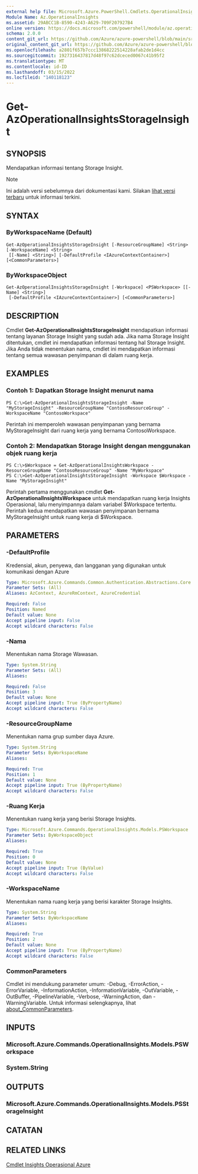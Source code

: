 ```yaml
---
external help file: Microsoft.Azure.PowerShell.Cmdlets.OperationalInsights.dll-Help.xml
Module Name: Az.OperationalInsights
ms.assetid: 29ABCC1B-8590-4243-A629-709F207927B4
online version: https://docs.microsoft.com/powershell/module/az.operationalinsights/get-azoperationalinsightsstorageinsight
schema: 2.0.0
content_git_url: https://github.com/Azure/azure-powershell/blob/main/src/OperationalInsights/OperationalInsights/help/Get-AzOperationalInsightsStorageInsight.md
original_content_git_url: https://github.com/Azure/azure-powershell/blob/main/src/OperationalInsights/OperationalInsights/help/Get-AzOperationalInsightsStorageInsight.md
ms.openlocfilehash: a2801f657b7ccc13868222514228afab2de1d4cc
ms.sourcegitcommit: 1927316437817d48f97c62dceced0067c41b95f2
ms.translationtype: MT
ms.contentlocale: id-ID
ms.lasthandoff: 03/15/2022
ms.locfileid: "140118123"
---
```

# Get-AzOperationalInsightsStorageInsight

## SYNOPSIS
Mendapatkan informasi tentang Storage Insight.

> [!NOTE]
>Ini adalah versi sebelumnya dari dokumentasi kami. Silakan [lihat versi terbaru](/powershell/module/az.operationalinsights/get-azoperationalinsightsstorageinsight) untuk informasi terkini.

## SYNTAX

### ByWorkspaceName (Default)
```
Get-AzOperationalInsightsStorageInsight [-ResourceGroupName] <String> [-WorkspaceName] <String>
 [[-Name] <String>] [-DefaultProfile <IAzureContextContainer>] [<CommonParameters>]
```

### ByWorkspaceObject
```
Get-AzOperationalInsightsStorageInsight [-Workspace] <PSWorkspace> [[-Name] <String>]
 [-DefaultProfile <IAzureContextContainer>] [<CommonParameters>]
```

## DESCRIPTION
Cmdlet **Get-AzOperationalInsightsStorageInsight** mendapatkan informasi tentang layanan Storage Insight yang sudah ada.
Jika nama Storage Insight ditentukan, cmdlet ini mendapatkan informasi tentang hal Storage Insight.
Jika Anda tidak menentukan nama, cmdlet ini mendapatkan informasi tentang semua wawasan penyimpanan di dalam ruang kerja.

## EXAMPLES

### Contoh 1: Dapatkan Storage Insight menurut nama
```
PS C:\>Get-AzOperationalInsightsStorageInsight -Name "MyStorageInsight" -ResourceGroupName "ContosoResourceGroup" -WorkspaceName "ContosoWorkspace"
```

Perintah ini memperoleh wawasan penyimpanan yang bernama MyStorageInsight dari ruang kerja yang bernama ContosoWorkspace.

### Contoh 2: Mendapatkan Storage Insight dengan menggunakan objek ruang kerja
```
PS C:\>$Workspace = Get-AzOperationalInsightsWorkspace -ResourceGroupName "ContosoResourceGroup" -Name "MyWorkspace"
PS C:\>Get-AzOperationalInsightsStorageInsight -Workspace $Workspace -Name "MyStorageInsight"
```

Perintah pertama menggunakan cmdlet **Get-AzOperationalInsightsWorkspace** untuk mendapatkan ruang kerja Insights Operasional, lalu menyimpannya dalam variabel $Workspace tertentu.
Perintah kedua mendapatkan wawasan penyimpanan bernama MyStorageInsight untuk ruang kerja di $Workspace.

## PARAMETERS

### -DefaultProfile
Kredensial, akun, penyewa, dan langganan yang digunakan untuk komunikasi dengan Azure

```yaml
Type: Microsoft.Azure.Commands.Common.Authentication.Abstractions.Core.IAzureContextContainer
Parameter Sets: (All)
Aliases: AzContext, AzureRmContext, AzureCredential

Required: False
Position: Named
Default value: None
Accept pipeline input: False
Accept wildcard characters: False
```

### -Nama
Menentukan nama Storage Wawasan.

```yaml
Type: System.String
Parameter Sets: (All)
Aliases:

Required: False
Position: 3
Default value: None
Accept pipeline input: True (ByPropertyName)
Accept wildcard characters: False
```

### -ResourceGroupName
Menentukan nama grup sumber daya Azure.

```yaml
Type: System.String
Parameter Sets: ByWorkspaceName
Aliases:

Required: True
Position: 1
Default value: None
Accept pipeline input: True (ByPropertyName)
Accept wildcard characters: False
```

### -Ruang Kerja
Menentukan ruang kerja yang berisi Storage Insights.

```yaml
Type: Microsoft.Azure.Commands.OperationalInsights.Models.PSWorkspace
Parameter Sets: ByWorkspaceObject
Aliases:

Required: True
Position: 0
Default value: None
Accept pipeline input: True (ByValue)
Accept wildcard characters: False
```

### -WorkspaceName
Menentukan nama ruang kerja yang berisi karakter Storage Insights.

```yaml
Type: System.String
Parameter Sets: ByWorkspaceName
Aliases:

Required: True
Position: 2
Default value: None
Accept pipeline input: True (ByPropertyName)
Accept wildcard characters: False
```

### CommonParameters
Cmdlet ini mendukung parameter umum: -Debug, -ErrorAction, -ErrorVariable, -InformationAction, -InformationVariable, -OutVariable, -OutBuffer, -PipelineVariable, -Verbose, -WarningAction, dan -WarningVariable. Untuk informasi selengkapnya, lihat [about_CommonParameters](http://go.microsoft.com/fwlink/?LinkID=113216).

## INPUTS

### Microsoft.Azure.Commands.OperationalInsights.Models.PSWorkspace

### System.String

## OUTPUTS

### Microsoft.Azure.Commands.OperationalInsights.Models.PSStorageInsight

## CATATAN

## RELATED LINKS

[Cmdlet Insights Operasional Azure](./Az.OperationalInsights.md)


